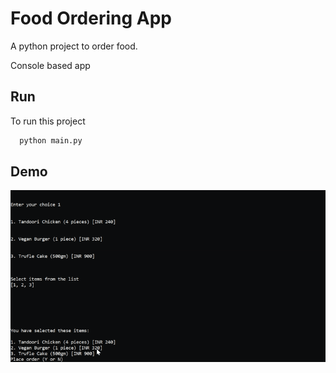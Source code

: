 
# Food Ordering App 

A python project to order food.

Console based app


## Run

To run this project

```bash
  python main.py
```

  
## Demo

![gif1](https://github.com/Anand8317/food-ordering-console-app/blob/5c5a7780d3a61e85f168642a6c3ea4fc2e105033/gif1.gif)

  
